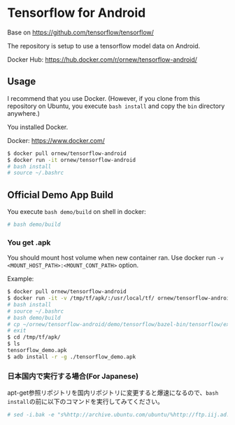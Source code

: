 # Tensorflow for Android

Base on https://github.com/tensorflow/tensorflow/

The repository is setup to use a tensorflow model data on Android.

Docker Hub: https://hub.docker.com/r/ornew/tensorflow-android/

## Usage

I recommend that you use Docker. (However, if you clone from this repository
on Ubuntu, you execute `bash install` and copy the `bin` directory anywhere.)

You installed Docker.

Docker: https://www.docker.com/

```sh
$ docker pull ornew/tensorflow-android
$ docker run -it ornew/tensorflow-android
# bash install
# source ~/.bashrc
```

## Official Demo App Build

You execute `bash demo/build` on shell in docker:

```sh
# bash demo/build
```

### You get .apk

You should mount host volume when new container ran. Use docker run `-v <MOUNT_HOST_PATH>:<MOUNT_CONT_PATH>` option.

Example:

```sh
$ docker pull ornew/tensorflow-android
$ docker run -it -v /tmp/tf/apk/:/usr/local/tf/ ornew/tensorflow-android
# bash install
# source ~/.bashrc
# bash demo/build
# cp ~/ornew/tensorflow-android/demo/tensorflow/bazel-bin/tensorflow/examples/android/tensorflow_demo.apk /usr/local/tf/
# exit
$ cd /tmp/tf/apk/
$ ls
tensorflow_demo.apk
$ adb install -r -g ./tensorflow_demo.apk
```

### 日本国内で実行する場合(For Japanese)
apt-get参照リポジトリを国内リポジトリに変更すると爆速になるので、`bash install`の前に以下のコマンドを実行してみてください。

```sh
# sed -i.bak -e "s%http://archive.ubuntu.com/ubuntu/%http://ftp.iij.ad.jp/pub/linux/ubuntu/archive/%g" /etc/apt/sources.list
```

